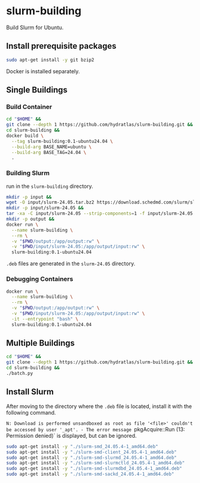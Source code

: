 # slurm-building
Build Slurm for Ubuntu.

## Install prerequisite packages
```sh
sudo apt-get install -y git bzip2
```
Docker is installed separately.

## Single Buildings
### Build Container
```sh
cd "$HOME" &&
git clone --depth 1 https://github.com/hydratlas/slurm-building.git &&
cd slurm-building &&
docker build \
  --tag slurm-building:0.1-ubuntu24.04 \
  --build-arg BASE_NAME=ubuntu \
  --build-arg BASE_TAG=24.04 \
  .
```

### Building Slurm
run in the `slurm-building` directory.
```sh
mkdir -p input &&
wget -O input/slurm-24.05.tar.bz2 https://download.schedmd.com/slurm/slurm-24.05-latest.tar.bz2 &&
mkdir -p input/slurm-24.05 &&
tar -xa -C input/slurm-24.05 --strip-components=1 -f input/slurm-24.05.tar.bz2 &&
mkdir -p output &&
docker run \
  --name slurm-building \
  --rm \
  -v "$PWD/output:/app/output:rw" \
  -v "$PWD/input/slurm-24.05:/app/output/input:rw" \
  slurm-building:0.1-ubuntu24.04
```
`.deb` files are generated in the `slurm-24.05` directory.

### Debugging Containers
```sh
docker run \
  --name slurm-building \
  --rm \
  -v "$PWD/output:/app/output:rw" \
  -v "$PWD/input/slurm-24.05:/app/output/input:rw" \
  -it --entrypoint "bash" \
  slurm-building:0.1-ubuntu24.04
```

## Multiple Buildings
```sh
cd "$HOME" &&
git clone --depth 1 https://github.com/hydratlas/slurm-building.git &&
cd slurm-building &&
./batch.py
```

## Install Slurm
After moving to the directory where the `.deb` file is located, install it with the following command.

`N: Download is performed unsandboxed as root as file '<file>' couldn't be accessed by user '_apt'. - The error message `pkgAcquire::Run (13: Permission denied)` is displayed, but can be ignored.
```sh
sudo apt-get install -y "./slurm-smd_24.05.4-1_amd64.deb"
sudo apt-get install -y "./slurm-smd-client_24.05.4-1_amd64.deb"
sudo apt-get install -y "./slurm-smd-slurmd_24.05.4-1_amd64.deb"
sudo apt-get install -y "./slurm-smd-slurmctld_24.05.4-1_amd64.deb"
sudo apt-get install -y "./slurm-smd-slurmdbd_24.05.4-1_amd64.deb"
sudo apt-get install -y "./slurm-smd-sackd_24.05.4-1_amd64.deb"
```
